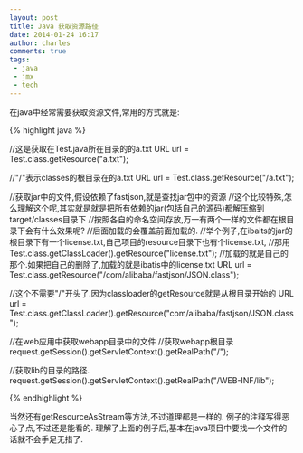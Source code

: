 ```yaml
---
layout: post
title: Java 获取资源路径
date: 2014-01-24 16:17
author: charles
comments: true
tags:
 - java
 - jmx
 - tech
---
```


在java中经常需要获取资源文件,常用的方式就是:

{% highlight java %}

//这是获取在Test.java所在目录的的a.txt
URL url = Test.class.getResource("a.txt");

//"/"表示classes的根目录在的a.txt
URL url = Test.class.getResource("/a.txt");

//获取jar中的文件,假设依赖了fastjson,就是查找jar包中的资源
//这个比较特殊,怎么理解这个呢,其实就是就是把所有依赖的jar(包括自己的源码)都解压缩到target/classes目录下
//按照各自的命名空间存放,万一有两个一样的文件都在根目录下会有什么效果呢?
//后面加载的会覆盖前面加载的.
//举个例子,在ibaits的jar的根目录下有一个license.txt,自己项目的resource目录下也有个license.txt,
//那用Test.class.getClassLoader().getResource("license.txt");
//加载的就是自己的那个.如果把自己的删除了,加载的就是ibatis中的license.txt
URL url = Test.class.getResource("/com/alibaba/fastjson/JSON.class");

//这个不需要"/"开头了.因为classloader的getResource就是从根目录开始的
URL url = Test.class.getClassLoader().getResource("com/alibaba/fastjson/JSON.class");

//在web应用中获取webapp目录中的文件
//获取webapp根目录
request.getSession().getServletContext().getRealPath("/");

//获取lib的目录的路径.
request.getSession().getServletContext().getRealPath("/WEB-INF/lib");

{% endhighlight %}

当然还有getResourceAsStream等方法,不过道理都是一样的.
例子的注释写得恶心了点,不过还是能看的.
理解了上面的例子后,基本在java项目中要找一个文件的话就不会手足无措了.


